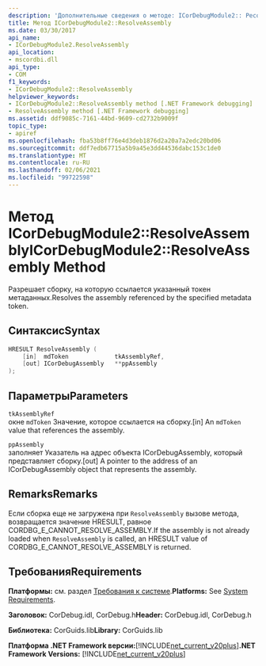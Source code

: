 ```yaml
---
description: 'Дополнительные сведения о методе: ICorDebugModule2:: Ресолвеассембли'
title: Метод ICorDebugModule2::ResolveAssembly
ms.date: 03/30/2017
api_name:
- ICorDebugModule2.ResolveAssembly
api_location:
- mscordbi.dll
api_type:
- COM
f1_keywords:
- ICorDebugModule2::ResolveAssembly
helpviewer_keywords:
- ICorDebugModule2::ResolveAssembly method [.NET Framework debugging]
- ResolveAssembly method [.NET Framework debugging]
ms.assetid: ddf9085c-7161-44bd-9609-cd2732b9009f
topic_type:
- apiref
ms.openlocfilehash: fba53b8ff76e4d3deb1876d2a20a7a2edc20bd06
ms.sourcegitcommit: ddf7edb67715a5b9a45e3dd44536dabc153c1de0
ms.translationtype: MT
ms.contentlocale: ru-RU
ms.lasthandoff: 02/06/2021
ms.locfileid: "99722598"
---
```

# <a name="icordebugmodule2resolveassembly-method"></a><span data-ttu-id="0e997-103">Метод ICorDebugModule2::ResolveAssembly</span><span class="sxs-lookup"><span data-stu-id="0e997-103">ICorDebugModule2::ResolveAssembly Method</span></span>

<span data-ttu-id="0e997-104">Разрешает сборку, на которую ссылается указанный токен метаданных.</span><span class="sxs-lookup"><span data-stu-id="0e997-104">Resolves the assembly referenced by the specified metadata token.</span></span>

## <a name="syntax"></a><span data-ttu-id="0e997-105">Синтаксис</span><span class="sxs-lookup"><span data-stu-id="0e997-105">Syntax</span></span>

```cpp
HRESULT ResolveAssembly (
    [in]  mdToken             tkAssemblyRef,
    [out] ICorDebugAssembly   **ppAssembly
);
```

## <a name="parameters"></a><span data-ttu-id="0e997-106">Параметры</span><span class="sxs-lookup"><span data-stu-id="0e997-106">Parameters</span></span>

`tkAssemblyRef`\
<span data-ttu-id="0e997-107">окне `mdToken` Значение, которое ссылается на сборку.</span><span class="sxs-lookup"><span data-stu-id="0e997-107">[in] An `mdToken` value that references the assembly.</span></span>

`ppAssembly`\
<span data-ttu-id="0e997-108">заполняет Указатель на адрес объекта ICorDebugAssembly, который представляет сборку.</span><span class="sxs-lookup"><span data-stu-id="0e997-108">[out] A pointer to the address of an ICorDebugAssembly object that represents the assembly.</span></span>

## <a name="remarks"></a><span data-ttu-id="0e997-109">Remarks</span><span class="sxs-lookup"><span data-stu-id="0e997-109">Remarks</span></span>

<span data-ttu-id="0e997-110">Если сборка еще не загружена при `ResolveAssembly` вызове метода, возвращается значение HRESULT, равное CORDBG_E_CANNOT_RESOLVE_ASSEMBLY.</span><span class="sxs-lookup"><span data-stu-id="0e997-110">If the assembly is not already loaded when `ResolveAssembly` is called, an HRESULT value of CORDBG_E_CANNOT_RESOLVE_ASSEMBLY is returned.</span></span>

## <a name="requirements"></a><span data-ttu-id="0e997-111">Требования</span><span class="sxs-lookup"><span data-stu-id="0e997-111">Requirements</span></span>

<span data-ttu-id="0e997-112">**Платформы:** см. раздел [Требования к системе](../../get-started/system-requirements.md).</span><span class="sxs-lookup"><span data-stu-id="0e997-112">**Platforms:** See [System Requirements](../../get-started/system-requirements.md).</span></span>

<span data-ttu-id="0e997-113">**Заголовок:** CorDebug.idl, CorDebug.h</span><span class="sxs-lookup"><span data-stu-id="0e997-113">**Header:** CorDebug.idl, CorDebug.h</span></span>

<span data-ttu-id="0e997-114">**Библиотека:** CorGuids.lib</span><span class="sxs-lookup"><span data-stu-id="0e997-114">**Library:** CorGuids.lib</span></span>

<span data-ttu-id="0e997-115">**Платформа .NET Framework версии:**[!INCLUDE[net_current_v20plus](../../../../includes/net-current-v20plus-md.md)]</span><span class="sxs-lookup"><span data-stu-id="0e997-115">**.NET Framework Versions:** [!INCLUDE[net_current_v20plus](../../../../includes/net-current-v20plus-md.md)]</span></span>
